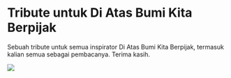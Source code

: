 # Tribute untuk Di Atas Bumi Kita Berpijak
Sebuah tribute untuk semua inspirator Di Atas Bumi Kita Berpijak, termasuk kalian semua sebagai pembacanya. Terima kasih.

<img src='https://memudahkan.github.io/tribute/gambar/berandabumi-git.png'/>
